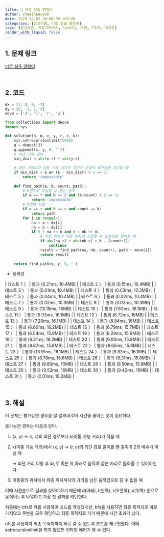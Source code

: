 ```yaml
---
title: 🐹 미로 탈출 명렁어
author: chaeshee0908
date: 2023-12-03 20:00:00 +09:00
categories: [알고리즘, 미로 탈출 명렁어]
tags: [알고리즘, 프로그래머스, level3, 구현, 7주차, 이가은]
render_with_liquid: false
---
```


## 1. 문제 링크

[미로 탈출 명렁어](https://school.programmers.co.kr/learn/courses/30/lessons/150365)

<br>

## 2. 코드

```python
dx = [1, 0, 0, -1]
dy = [0, -1, 1, 0]
move = ['d', 'l', 'r', 'u']

from collections import deque
import sys

def solution(n, m, x, y, r, c, k):
    sys.setrecursionlimit(5000)
    q = deque([])
    q.append((x, y, 0, ''))
    # 최단 거리 길이
    min_dist = abs(x-r) + abs(y-c)
    
    # 최단 거리보다 이동 가능 거리가 작거나 도달이 불가능한 위치일 때 
    if min_dist > k or (k - min_dist) % 2 == 1:
        return 'impossible'
    
    def find_path(a, b, count, path):
        # k번으로 도달할 수 없는 경우 
        if a == r and b == c and (k-count) % 2 == 1:
            return 'impossible'
        # k번째 도달
        if a == r and b == c and count == k:
            return path
        for i in range(4):
            na = a + dx[i]
            nb = b + dy[i]
            if 0 < na <= n and 0 < nb <= m:
                # 이동 위치가 최종 위치에 도달할 수 없을만큼 멀어질 때 
                if abs(na-r) + abs(nb-c) > k - (count+1):
                    continue
                result = find_path(na, nb, count+1, path + move[i])
                return result
    
    return find_path(x, y, 0, '')
```

- 정확성

| 테스트 1 〉 | 통과 (0.21ms, 10.4MB) |
| 테스트 2 〉 | 통과 (0.15ms, 10.4MB) |
| 테스트 3 〉 | 통과 (0.01ms, 10.4MB) |
| 테스트 4 〉 | 통과 (0.03ms, 10.3MB) |
| 테스트 5 〉 | 통과 (0.04ms, 10.4MB) |
| 테스트 6 〉 | 통과 (0.02ms, 10.4MB) |
| 테스트 7 〉 | 통과 (0.02ms, 10.3MB) |
| 테스트 8 〉 | 통과 (0.03ms, 10.3MB) |
| 테스트 9 〉 | 통과 (10.15ms, 16MB) |
| 테스트 10 〉 | 통과 (7.63ms, 16.1MB) |
| 테스트 11 〉 | 통과 (9.03ms, 16.1MB) |
| 테스트 12 〉 | 통과 (6.72ms, 16MB) |
| 테스트 13 〉 | 통과 (7.26ms, 16.1MB) |
| 테스트 14 〉 | 통과 (8.84ms, 16MB) |
| 테스트 15 〉 | 통과 (6.66ms, 16.2MB) |
| 테스트 16 〉 | 통과 (6.79ms, 15.7MB) |
| 테스트 17 〉 | 통과 (6.54ms, 15.9MB) |
| 테스트 18 〉 | 통과 (8.29ms, 15.9MB) |
| 테스트 19 〉 | 통과 (6.31ms, 16.2MB) |
| 테스트 20 〉 | 통과 (9.90ms, 15.8MB) |
| 테스트 21 〉 | 통과 (8.67ms, 15.8MB) |
| 테스트 22 〉 | 통과 (8.65ms, 15.8MB) |
| 테스트 23 〉 | 통과 (13.91ms, 16.1MB) |
| 테스트 24 〉 | 통과 (9.83ms, 16.1MB) |
| 테스트 25 〉 | 통과 (6.76ms, 15.8MB) |
| 테스트 26 〉 | 통과 (9.31ms, 15.8MB) |
| 테스트 27 〉 | 통과 (9.86ms, 16MB) |
| 테스트 28 〉 | 통과 (9.50ms, 15.8MB) |
| 테스트 29 〉 | 통과 (9.52ms, 16MB) |
| 테스트 30 〉 | 통과 (9.42ms, 16MB) |
| 테스트 31 〉 | 통과 (0.01ms, 10.3MB) |

<br>

## 3. 해설

이 문제는 불가능한 경우를 잘 걸러내주어 시간을 줄이는 것이 중요하다. 

불가능한 경우는 다음과 같다.

1. (x, y) → (r, c)의 최단 경로보다 k(이동 가능 거리)가 작을 때
2. k(이동 가능 거리)에서 (x, y) → (r, c)의 최단 경로 길이를 뺀 길이가 2의 배수가 아닐 때
    
    → 최단 거리 이동 후 좌,우 혹은 위,아래로 움직여 같은 자리로 돌아올 수 있어야한다. 
    
3. 이동중의 위치에서 최종 위치까지의 거리를 남은 움직임으로 갈 수 없을 때 

이때 사전순으로 결과를 찾아야하기 때문에 d(아래), l(왼쪽), r(오른쪽), u(위쪽) 순으로 움직이도록 나열하고 가장 첫 결과를 리턴한다. 

처음에는 bfs로 큐를 사용하여 코드를 작성했지만, bfs를 사용하면 최종 목적지로 바로가지않고 주변을 모두 확인하고 최종 목적지로 가기 때문에 시간 초과가 났다. 

dfs를 사용하여 최종 목적지까지 바로 갈 수 있도록 코드를 재구현했다. 이때 setrecursionlimit을 하지 않으면 런타임 에러가 뜰 수 있다.
